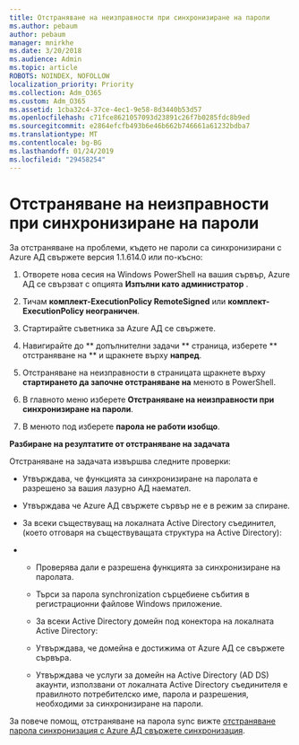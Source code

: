 ```yaml
---
title: Отстраняване на неизправности при синхронизиране на пароли
ms.author: pebaum
author: pebaum
manager: mnirkhe
ms.date: 3/20/2018
ms.audience: Admin
ms.topic: article
ROBOTS: NOINDEX, NOFOLLOW
localization_priority: Priority
ms.collection: Adm_O365
ms.custom: Adm_O365
ms.assetid: 1cba32c4-37ce-4ec1-9e58-8d3440b53d57
ms.openlocfilehash: c71fce8621057093d23891c26f7b0285fdc8b9ed
ms.sourcegitcommit: e2864efcfb493b6e46b662b746661a61232bdba7
ms.translationtype: MT
ms.contentlocale: bg-BG
ms.lasthandoff: 01/24/2019
ms.locfileid: "29458254"
---
```

# <a name="troubleshoot-password-synchronization"></a>Отстраняване на неизправности при синхронизиране на пароли

За отстраняване на проблеми, където не пароли са синхронизирани с Azure АД свържете версия 1.1.614.0 или по-късно:
  
1. Отворете нова сесия на Windows PowerShell на вашия сървър, Azure АД се свързват с опцията **Изпълни като администратор** . 
    
2. Тичам **комплект-ExecutionPolicy RemoteSigned** или **комплект-ExecutionPolicy неограничен**. 
    
3. Стартирайте съветника за Azure АД се свържете.
    
4. Навигирайте до ** допълнителни задачи ** страница, изберете ** отстраняване на ** и щракнете върху **напред**. 
    
5. Отстраняване на неизправности в страницата щракнете върху **стартирането да започне отстраняване на** менюто в PowerShell. 
    
6. В главното меню изберете **Отстраняване на неизправности при синхронизиране на пароли**. 
    
7. В менюто под изберете **парола не работи изобщо**. 
    
 **Разбиране на резултатите от отстраняване на задачата**
  
Отстраняване на задачата извършва следните проверки:
  
- Утвърждава, че функцията за синхронизиране на паролата е разрешено за вашия лазурно АД наемател.
    
- Утвърждава че Azure АД свържете сървър не е в режим за спиране.
    
- За всеки съществуващ на локалната Active Directory съединител, (което отговаря на съществуващата структура на Active Directory):
    
- 
  - Проверява дали е разрешена функцията за синхронизиране на паролата.
    
  - Търси за парола synchronization сърцебиене събития в регистрационни файлове Windows приложение.
    
  - За всеки Active Directory домейн под конектора на локалната Active Directory:
    
  - Утвърждава, че домейна е достижима от Azure АД се свържете сървъра.
    
  - Утвърждава че услуги за домейн на Active Directory (AD DS) акаунти, използвани от локалната Active Directory съединителя е правилното потребителско име, парола и разрешения, необходими за синхронизиране на пароли.
    
За повече помощ, отстраняване на парола sync вижте [отстраняване парола синхронизация с Azure АД свържете синхронизация](https://docs.microsoft.com/en-us/azure/active-directory/connect/active-directory-aadconnectsync-troubleshoot-password-synchronization).
  

